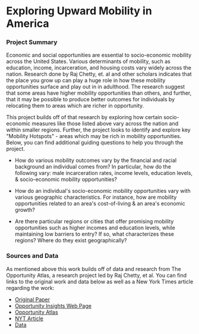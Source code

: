 # Exploring Upward Mobility in America

### Project Summary

Economic and social opportunities are essential to socio-economic mobility across the United States. Various determinants of mobility, such as education, income, incarceration, and housing costs vary widely across the nation. Research done by Raj Chetty, et. al and other scholars indicates that the place you grow up can play a huge role in how these mobility opportunities surface and play out in in adulthood. The research suggest that some areas have higher mobility opportunities than others, and further, that it may be possible to produce better outcomes for individuals by relocating them to areas which are richer in opportunity.

This project builds off of that research by exploring how certain socio-economic measures like those listed above vary across the nation and within smaller regions. Further, the project looks to identify and explore key "Mobility Hotspots" - areas which may be rich in mobility opportunities. Below, you can find additional guiding questions to help you through the project.

 + How do various mobility outcomes vary by the financial and racial background an individual comes from? In particular, how do the following vary: male incarceration rates, income levels, education levels, & socio-economic mobility opportunities?

 + How do an individual's socio-economic mobility opportunities vary with various geographic characteristics. For instance, how are mobility opportunities related to an area's cost-of-living & an area's economic growth?

 + Are there particular regions or cities that offer promising mobility opportunities such as higher incomes and education levels, while maintaining low barriers to entry? If so, what characterizes these regions? Where do they exist geographically?

### Sources and Data

As mentioned above this work builds off of data and research from The Opportunity Atlas, a research project led by Raj Chetty, et al.  You can find links to the original work and data below as well as a New York Times article regarding the work:

 + [Original Paper](https://opportunityinsights.org/wp-content/uploads/2018/10/atlas_paper.pdf)
 + [Opportunity Insights Web Page](https://opportunityinsights.org/paper/the-opportunity-atlas/)
 + [Opportunity Atlas](https://www.opportunityatlas.org/)
 + [NYT Article](https://www.nytimes.com/2018/10/01/upshot/maps-neighborhoods-shape-child-poverty.html)
 + [Data](https://opportunityinsights.org/data/?geographic_level=0&topic=0&paper_id=1652#resource-listing)
